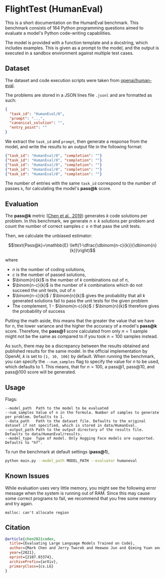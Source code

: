 # FlightTest (HumanEval)

This is a short documentation on the HumanEval benchmark. This benchmark consists of 164 Python programming questions aimed to evaluate a model's Python code-writing capabilities.

The model is provided with a function template and a docstring, which includes examples. This is given as a prompt to the model, and the output is executed in a sandbox environment against multiple test cases.

## Dataset

The dataset and code execution scripts were taken from <a href="https://github.com/openai/human-eval">openai/human-eval</a>.

The problems are stored in a JSON lines file `.jsonl` and are formatted as such:

```json
{
  "task_id": "HumanEval/0",
  "prompt": "...",
  "canonical_solution": "",
  "entry_point": ""
}
```

We extract the `task_id` and `prompt`, then generate a response from the model, and write the results to an output file in the following format:

```json
{"task_id": "HumanEval/0", "completion": ""}
{"task_id": "HumanEval/0", "completion": ""}
{"task_id": "HumanEval/0", "completion": ""}
{"task_id": "HumanEval/0", "completion": ""}
{"task_id": "HumanEval/0", "completion": ""}
```

The number of entries with the same `task_id` correspond to the number of passes `k`, for calculating the model's <b>pass@k</b> score.

## Evaluation

The <b>pass@k</b> metric (<a href="https://arxiv.org/abs/2107.03374">Chen et al., 2019</a>) generates $k$ code solutions per problem. In this benchmark, we generate $n\geq k$ solutions per problem and count the number of correct samples $c\leq n$ that pass the unit tests.

Then, we calculate the unbiased estimator:

$$\text{Pass@k}=\mathbb{E} \left(1-\dfrac{\dbinom{n-c}{k}}{\dbinom{n}{k}}\right)$$

where

- $n$ is the number of coding solutions,
- $c$ is the number of passed solutions,
- $\binom{n}{k}$ is the number of $k$ combinations out of $n$,
- $\binom{n-c}{k}$ is the number of $k$ combinations which do not succeed the unit tests, out of $n$
- $\binom{n-c}{k}$ / $\binom{n}{k}$ gives the probability that all $k$ generated solutions fail to pass the unit tests for the given problem
- The complement, 1 - $\binom{n-c}{k}$ / $\binom{n}{k}$ therefore gives the probability of success

Putting the math aside, this means that the greater the value that we have for $n$, the lower variance and the higher the accuracy of a model's <b>pass@k</b> score. Therefore, the <b>pass@1</b> score calculated from only $n=1$ sample might not be the same as compared to if you took $n=100$ samples instead.

As such, there may be a discrepancy between the results obtained and published results for the same model. In the official implementation by OpenAI, $k$ is set to `[1, 10, 100]` by default. When running the benchmark, you can specify the `--num_samples` flag to specify the value for $n$ to be used, which defaults to 1. This means, that for $n=100$, a pass@1, pass@10, and pass@100 score will be generated.

## Usage

Flags:

```
--model_path  Path to the model to be evaluated
--num_samples Value of n in the formula. Number of samples to generate per problem. Defaults to 1.
--data_path   Path to the dataset file. Defaults to the original dataset if not specified, which is stored in data/HumanEval.
--output_path Path to the output directory of the results file. Defaults to data/HumanEval/results.
--model_type  Type of model. Only Hugging Face models are supported. Defaults to "hf".
```

To run the benchmark at default settings (<b>pass@1</b>),

```bash
python main.py --model_path MODEL_PATH --evaluator humaneval
```

## Known Issues

While evaluation uses very little memory, you might see the following error message when the system is running out of RAM. Since this may cause some correct programs to fail, we recommend that you free some memory and try again.

```
malloc: can't allocate region
```

## Citation

```bibtex
@article{chen2021codex,
  title={Evaluating Large Language Models Trained on Code},
  author={Mark Chen and Jerry Tworek and Heewoo Jun and Qiming Yuan and Henrique Ponde de Oliveira Pinto and Jared Kaplan and Harri Edwards and Yuri Burda and Nicholas Joseph and Greg Brockman and Alex Ray and Raul Puri and Gretchen Krueger and Michael Petrov and Heidy Khlaaf and Girish Sastry and Pamela Mishkin and Brooke Chan and Scott Gray and Nick Ryder and Mikhail Pavlov and Alethea Power and Lukasz Kaiser and Mohammad Bavarian and Clemens Winter and Philippe Tillet and Felipe Petroski Such and Dave Cummings and Matthias Plappert and Fotios Chantzis and Elizabeth Barnes and Ariel Herbert-Voss and William Hebgen Guss and Alex Nichol and Alex Paino and Nikolas Tezak and Jie Tang and Igor Babuschkin and Suchir Balaji and Shantanu Jain and William Saunders and Christopher Hesse and Andrew N. Carr and Jan Leike and Josh Achiam and Vedant Misra and Evan Morikawa and Alec Radford and Matthew Knight and Miles Brundage and Mira Murati and Katie Mayer and Peter Welinder and Bob McGrew and Dario Amodei and Sam McCandlish and Ilya Sutskever and Wojciech Zaremba},
  year={2021},
  eprint={2107.03374},
  archivePrefix={arXiv},
  primaryClass={cs.LG}
}
```
